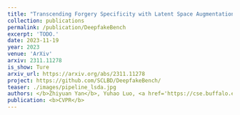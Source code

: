 ```yaml
---
title: "Transcending Forgery Specificity with Latent Space Augmentation for Generalizable Deepfake Detection"
collection: publications
permalink: /publication/DeepfakeBench
excerpt: 'TODO.'
date: 2023-11-19
year: 2023
venue: 'ArXiv'
arxiv: 2311.11278
is_show: Ture
arxiv_url: https://arxiv.org/abs/2311.11278
project: https://github.com/SCLBD/DeepfakeBench/
teaser: ./images/pipeline_lsda.jpg
authors: </b>Zhiyuan Yan</b>, Yuhao Luo, <a href='https://cse.buffalo.edu/~siweilyu/'>Siwei Lyu</a>, <a href='https://openreview.net/profile?id=~Qingshan_Liu1'>Qingshan Liu</a>, and <a href='https://sites.google.com/site/baoyuanwu2015/'>Baoyuan Wu 📮</a>
publication: <b>CVPR</b>
---
```


<!-- [Download paper here](https://arxiv.org/pdf/2307.01426.pdf) -->
